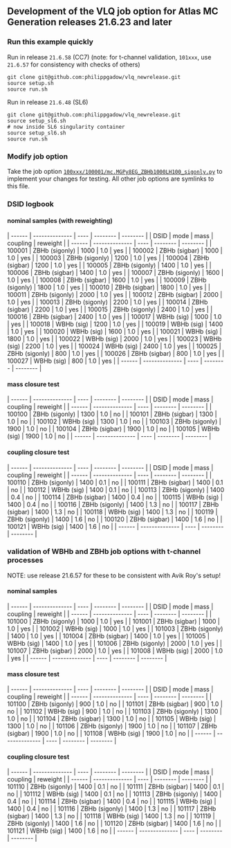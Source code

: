 ## Development of the VLQ job option for Atlas MC Generation releases 21.6.23 and later


### Run this example quickly

Run in release `21.6.58` (CC7)  (note: for t-channel validation, `101xxx`, use `21.6.57` for consistency with checks of others)

```
git clone git@github.com:philippgadow/vlq_newrelease.git
source setup.sh
source run.sh
```

Run in release `21.6.48` (SL6)

```
git clone git@github.com:philippgadow/vlq_newrelease.git
source setup_sl6.sh
# now inside SL6 singularity container
source setup_sl6.sh
source run.sh
```

### Modify job option

Take the job option [`100xxx/100001/mc.MGPy8EG_ZBHb1000LH100_sigonly.py`](https://github.com/philippgadow/vlq_newrelease/blob/master/100xxx/100001/mc.MGPy8EG_ZBHb1000LH100_sigonly.py) to implement your changes for testing.
All other job options are symlinks to this file.


### DSID logbook

#### nominal samples (with reweighting)

| ------ | -------------- | ---- | -------- | -------- |
| DSID   | mode           | mass | coupling | reweight |
| ------ | -------------- | ---- | -------- | -------- |
| 100001 | ZBHb (sigonly) | 1000 | 1.0      | yes      |
| 100002 | ZBHb (sigbar)  | 1000 | 1.0      | yes      |
| 100003 | ZBHb (sigonly) | 1200 | 1.0      | yes      |
| 100004 | ZBHb (sigbar)  | 1200 | 1.0      | yes      |
| 100005 | ZBHb (sigonly) | 1400 | 1.0      | yes      |
| 100006 | ZBHb (sigbar)  | 1400 | 1.0      | yes      |
| 100007 | ZBHb (sigonly) | 1600 | 1.0      | yes      |
| 100008 | ZBHb (sigbar)  | 1600 | 1.0      | yes      |
| 100009 | ZBHb (sigonly) | 1800 | 1.0      | yes      |
| 100010 | ZBHb (sigbar)  | 1800 | 1.0      | yes      |
| 100011 | ZBHb (sigonly) | 2000 | 1.0      | yes      |
| 100012 | ZBHb (sigbar)  | 2000 | 1.0      | yes      |
| 100013 | ZBHb (sigonly) | 2200 | 1.0      | yes      |
| 100014 | ZBHb (sigbar)  | 2200 | 1.0      | yes      |
| 100015 | ZBHb (sigonly) | 2400 | 1.0      | yes      |
| 100016 | ZBHb (sigbar)  | 2400 | 1.0      | yes      |
| 100017 | WBHb (sig)     | 1000 | 1.0      | yes      |
| 100018 | WBHb (sig)     | 1200 | 1.0      | yes      |
| 100019 | WBHb (sig)     | 1400 | 1.0      | yes      |
| 100020 | WBHb (sig)     | 1600 | 1.0      | yes      |
| 100021 | WBHb (sig)     | 1800 | 1.0      | yes      |
| 100022 | WBHb (sig)     | 2000 | 1.0      | yes      |
| 100023 | WBHb (sig)     | 2200 | 1.0      | yes      |
| 100024 | WBHb (sig)     | 2400 | 1.0      | yes      |
| 100025 | ZBHb (sigonly) |  800 | 1.0      | yes      |
| 100026 | ZBHb (sigbar)  |  800 | 1.0      | yes      |
| 100027 | WBHb (sig)     |  800 | 1.0      | yes      |
| ------ | -------------- | ---- | -------- | -------- |

#### mass closure test

| ------ | -------------- | ---- | -------- | -------- |
| DSID   | mode           | mass | coupling | reweight |
| ------ | -------------- | ---- | -------- | -------- |
| 100100 | ZBHb (sigonly) | 1300 | 1.0      | no       |
| 100101 | ZBHb (sigbar)  | 1300 | 1.0      | no       |
| 100102 | WBHb (sig)     | 1300 | 1.0      | no       |
| 100103 | ZBHb (sigonly) | 1900 | 1.0      | no       |
| 100104 | ZBHb (sigbar)  | 1900 | 1.0      | no       |
| 100105 | WBHb (sig)     | 1900 | 1.0      | no       |
| ------ | -------------- | ---- | -------- | -------- |

#### coupling closure test

| ------ | -------------- | ---- | -------- | -------- |
| DSID   | mode           | mass | coupling | reweight |
| ------ | -------------- | ---- | -------- | -------- |
| 100110 | ZBHb (sigonly) | 1400 | 0.1      | no       |
| 100111 | ZBHb (sigbar)  | 1400 | 0.1      | no       |
| 100112 | WBHb (sig)     | 1400 | 0.1      | no       |
| 100113 | ZBHb (sigonly) | 1400 | 0.4      | no       |
| 100114 | ZBHb (sigbar)  | 1400 | 0.4      | no       |
| 100115 | WBHb (sig)     | 1400 | 0.4      | no       |
| 100116 | ZBHb (sigonly) | 1400 | 1.3      | no       |
| 100117 | ZBHb (sigbar)  | 1400 | 1.3      | no       |
| 100118 | WBHb (sig)     | 1400 | 1.3      | no       |
| 100119 | ZBHb (sigonly) | 1400 | 1.6      | no       |
| 100120 | ZBHb (sigbar)  | 1400 | 1.6      | no       |
| 100121 | WBHb (sig)     | 1400 | 1.6      | no       |
| ------ | -------------- | ---- | -------- | -------- |



### validation of WBHb and ZBHb job options with t-channel processes

NOTE: use release 21.6.57 for these to be consistent with Avik Roy's setup!

#### nominal samples

| ------ | -------------- | ---- | -------- | -------- |
| DSID   | mode           | mass | coupling | reweight |
| ------ | -------------- | ---- | -------- | -------- |
| 101000 | ZBHb (sigonly) | 1000 | 1.0      | yes      |
| 101001 | ZBHb (sigbar)  | 1000 | 1.0      | yes      |
| 101002 | WBHb (sig)     | 1000 | 1.0      | yes      |
| 101003 | ZBHb (sigonly) | 1400 | 1.0      | yes      |
| 101004 | ZBHb (sigbar)  | 1400 | 1.0      | yes      |
| 101005 | WBHb (sig)     | 1400 | 1.0      | yes      |
| 101006 | ZBHb (sigonly) | 2000 | 1.0      | yes      |
| 101007 | ZBHb (sigbar)  | 2000 | 1.0      | yes      |
| 101008 | WBHb (sig)     | 2000 | 1.0      | yes      |
| ------ | -------------- | ---- | -------- | -------- |

#### mass closure test

| ------ | -------------- | ---- | -------- | -------- |
| DSID   | mode           | mass | coupling | reweight |
| ------ | -------------- | ---- | -------- | -------- |
| 101100 | ZBHb (sigonly) |  900 | 1.0      | no       |
| 101101 | ZBHb (sigbar)  |  900 | 1.0      | no       |
| 101102 | WBHb (sig)     |  900 | 1.0      | no       |
| 101103 | ZBHb (sigonly) | 1300 | 1.0      | no       |
| 101104 | ZBHb (sigbar)  | 1300 | 1.0      | no       |
| 101105 | WBHb (sig)     | 1300 | 1.0      | no       |
| 101106 | ZBHb (sigonly) | 1900 | 1.0      | no       |
| 101107 | ZBHb (sigbar)  | 1900 | 1.0      | no       |
| 101108 | WBHb (sig)     | 1900 | 1.0      | no       |
| ------ | -------------- | ---- | -------- | -------- |

#### coupling closure test

| ------ | -------------- | ---- | -------- | -------- |
| DSID   | mode           | mass | coupling | reweight |
| ------ | -------------- | ---- | -------- | -------- |
| 101110 | ZBHb (sigonly) | 1400 | 0.1      | no       |
| 101111 | ZBHb (sigbar)  | 1400 | 0.1      | no       |
| 101112 | WBHb (sig)     | 1400 | 0.1      | no       |
| 101113 | ZBHb (sigonly) | 1400 | 0.4      | no       |
| 101114 | ZBHb (sigbar)  | 1400 | 0.4      | no       |
| 101115 | WBHb (sig)     | 1400 | 0.4      | no       |
| 101116 | ZBHb (sigonly) | 1400 | 1.3      | no       |
| 101117 | ZBHb (sigbar)  | 1400 | 1.3      | no       |
| 101118 | WBHb (sig)     | 1400 | 1.3      | no       |
| 101119 | ZBHb (sigonly) | 1400 | 1.6      | no       |
| 101120 | ZBHb (sigbar)  | 1400 | 1.6      | no       |
| 101121 | WBHb (sig)     | 1400 | 1.6      | no       |
| ------ | -------------- | ---- | -------- | -------- |
